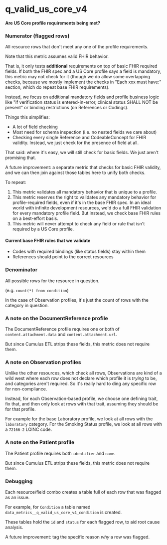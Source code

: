 # q_valid_us_core_v4

**Are US Core profile requirements being met?**

### Numerator (flagged rows)

All resource rows that don't meet any one of the profile requirements.

Note that this metric assumes valid FHIR behavior.

That is, it only tests **additional** requirements on top of basic FHIR required fields.
If both the FHIR spec and a US Core profile says a field is mandatory,
this metric may not check for it
(though we do allow some overlapping checks,
because we mostly implement the checks in "Each xxx must have:" section,
which do repeat base FHIR requirements).

Instead, we focus on additional mandatory fields and profile business logic like
"if verification status is entered-in-error, clinical status SHALL NOT be present"
or binding restrictions (on References or Codings).

Things this simplifies:
- A lot of field checking
- Most need for schema inspection (i.e. no nested fields we care about)
- Checking every single Reference and CodeableConcept for FHIR validity.
  Instead, we just check for the presence of field at all.

That said: where it's easy, we will still check for basic fields.
We just aren't promising that.

A future improvement: a separate metric that checks for basic FHIR validity,
and we can then join against those tables here to unify both checks.

To repeat:
1. This metric validates all mandatory behavior that is unique to a profile.
2. This metric reserves the right to validates any mandatory behavior for
profile-required fields, even if it's in the base FHIR spec.
In an ideal world with infinite development resources,
we'd do a full FHIR validation for every mandatory profile field.
But instead, we check base FHIR rules on a best-effort basis.
3. This metric will never attempt to check any field or rule that isn't
required by a US Core profile.

#### Current base FHIR rules that we validate

- Codes with required bindings (like status fields) stay within them
- References should point to the correct resources

### Denominator

All possible rows for the resource in question.

(e.g. `count(*) from condition`)

In the case of Observation profiles,
it's just the count of rows with the category in question.

### A note on the DocumentReference profile

The DocumentReference profile requires one or both of `content.attachment.data`
and `content.attachment.url`.

But since Cumulus ETL strips these fields, this metric does not require them.

### A note on Observation profiles

Unlike the other resources, which check all rows, Observations are kind of a wild
west where each row does not declare which profile it is _trying_ to be, and categories
aren't required. So it's really hard to ding any specific row for non-compliance.

Instead, for each Observation-based profile, we choose one defining trait, fix that,
and then only look at rows with that trait, assuming they should be for that profile.

For example for the base Laboratory profile,
we look at all rows with the `laboratory` category.
For the Smoking Status profile,
we look at all rows with a `72166-2` LOINC code.

### A note on the Patient profile

The Patient profile requires both `identifier` and `name`.

But since Cumulus ETL strips these fields, this metric does not require them.

### Debugging

Each resource/field combo creates a table full of each row
that was flagged as an issue.

For example, for `Condition` a table named
`data_metrics__q_valid_us_core_v4_condition` is created.

These tables hold the `id` and `status` for each flagged row,
to aid root cause analysis.

A future improvement: tag the specific reason _why_ a row was flagged.
